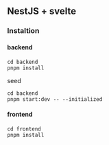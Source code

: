 ## NestJS + svelte

### Instaltion

#### backend
```
cd backend
pnpm install
```

seed
```
cd backend
pnpm start:dev -- --initialized

```

#### frontend
```
cd frontend
pnpm install
```